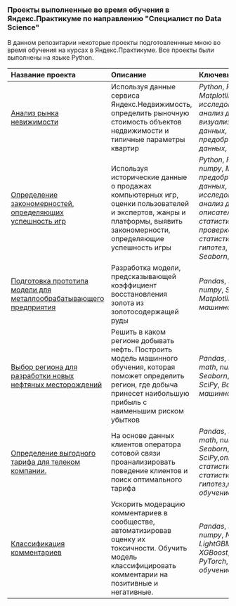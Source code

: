 ### Проекты выполненные во время обучения в Яндекс.Практикуме по направлению "Специалист по Data Science" 

В данном репозитарии некоторые проекты подготовленнные мною во время обучения на курсах в Яндекс.Практикуме.
Все проекты были выполнены на языке Python.

| Название проекта | Описание | Ключевые слова | 
| :---------------------- | :---------------------- | :---------------------- |
| [Анализ рынка невижимости](Projects/Appartaments_sales)| Используя данные сервиса Яндекс.Недвижимость, определить рыночную стоимость объектов недвижимости и типичные параметры квартир| *Python*, *Pandas*, *Matplotlib*, *исследовательский анализ данных*, <br/> *визуализация данных*, *предобработка данных*, *math*|
| [Определение закономерностей, определяющих успешность игр](Projects/Games_success_analyze)| Используя исторические данные о продажах компьютерных игр, оценки пользователей и экспертов, жанры и платформы, выявить закономерности, определяющие успешность игры |*Python*, *Pandas*, *numpy*, *Matplotlib*, *предобработка данных*, *исследовательский анализ данных*, *описательная статистика*, *проверка статистических гипотез*, *Seaborn*,*SciPy* |
| [Подготовка прототипа модели для металлообрабатывающего предприятия](Projects/Gold_recovery)|Разработка модели, предсказывающей коэффициент восстановления золота из золотосодержащей руды | *Pandas*, *sklearn*, *numpy*, *Seaborn*, *Matplotlib*, *math*, *машинное обучение*|
| [Выбор региона для разработки новых нефтяных месторождений](Projects/Oil_field_selection)|Решить в каком регионе добывать нефть. Построить модель машинного обучения, которая поможет определить регион, где добыча принесет наибольшую прибыль с наименьшим риском убытков |*Pandas*, *sklearn*, *math*, *numpy*, *Seaborn*, *Matplotlib*, *SciPy*, *Bootstrap*, *машинное обучение*|
| [Определение выгодного тарифа для телеком компании.](Projects/Telekom_clients)|На основе данных клиентов оператора сотовой связи проанализировать поведение клиентов и поиск оптимального тарифа |*Pandas*, *sklearn*, *math*, *numpy*, *Seaborn*, *Matplotlib*, *SciPy*,*описательная статистика*,*проверка статистических гипотез*,*машинное обучение*|
| [Классификация комментариев](Projects/Toxic_comments_recognition)|Ускорить модерацию комментариев в сообществе, автоматизировав оценку их токсичности. Обучить модель классифицировать комментарии на позитивные и негативные.|*Pandas*, *sklearn*, *numpy*, *NLTK*, *LightGBM*, *CatBoost*, *XGBoost*, *BERT*, *PyTorch*, *машинное обучение*|
